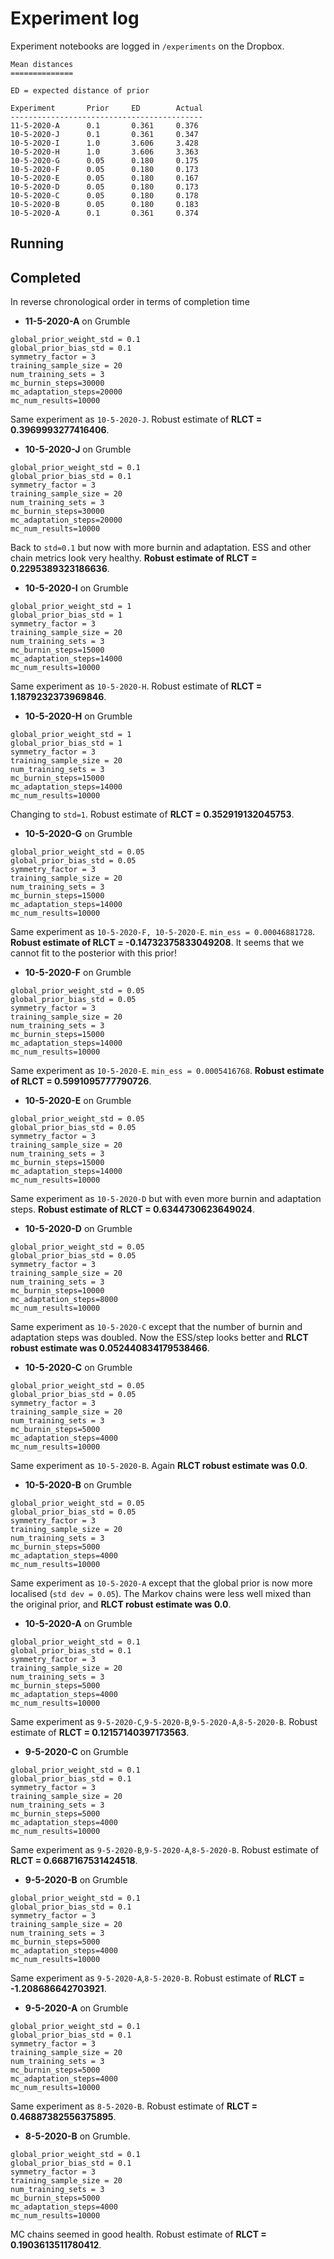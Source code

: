 # Experiment log

Experiment notebooks are logged in `/experiments` on the Dropbox. 

```
Mean distances
==============

ED = expected distance of prior

Experiment       Prior     ED        Actual
-------------------------------------------
11-5-2020-A      0.1       0.361     0.376
10-5-2020-J      0.1       0.361     0.347
10-5-2020-I      1.0       3.606     3.428
10-5-2020-H      1.0       3.606     3.363
10-5-2020-G      0.05      0.180     0.175
10-5-2020-F      0.05      0.180     0.173
10-5-2020-E      0.05      0.180     0.167
10-5-2020-D      0.05      0.180     0.173
10-5-2020-C      0.05      0.180     0.178
10-5-2020-B      0.05      0.180     0.183
10-5-2020-A      0.1       0.361     0.374
```

## Running

## Completed

In reverse chronological order in terms of completion time

* **11-5-2020-A** on Grumble

```
global_prior_weight_std = 0.1
global_prior_bias_std = 0.1
symmetry_factor = 3
training_sample_size = 20
num_training_sets = 3
mc_burnin_steps=30000
mc_adaptation_steps=20000
mc_num_results=10000
```
Same experiment as `10-5-2020-J`. Robust estimate of **RLCT = 0.3969993277416406**.

* **10-5-2020-J** on Grumble

```
global_prior_weight_std = 0.1
global_prior_bias_std = 0.1
symmetry_factor = 3
training_sample_size = 20
num_training_sets = 3
mc_burnin_steps=30000
mc_adaptation_steps=20000
mc_num_results=10000
```
Back to `std=0.1` but now with more burnin and adaptation. ESS and other chain metrics look very healthy. **Robust estimate of RLCT = 0.2295389323186636**.

* **10-5-2020-I** on Grumble

```
global_prior_weight_std = 1
global_prior_bias_std = 1
symmetry_factor = 3
training_sample_size = 20
num_training_sets = 3
mc_burnin_steps=15000
mc_adaptation_steps=14000
mc_num_results=10000
```
Same experiment as `10-5-2020-H`. Robust estimate of **RLCT = 1.1879232373969846**.

* **10-5-2020-H** on Grumble

```
global_prior_weight_std = 1
global_prior_bias_std = 1
symmetry_factor = 3
training_sample_size = 20
num_training_sets = 3
mc_burnin_steps=15000
mc_adaptation_steps=14000
mc_num_results=10000
```
Changing to `std=1`. Robust estimate of **RLCT = 0.352919132045753**.

* **10-5-2020-G** on Grumble

```
global_prior_weight_std = 0.05
global_prior_bias_std = 0.05
symmetry_factor = 3
training_sample_size = 20
num_training_sets = 3
mc_burnin_steps=15000
mc_adaptation_steps=14000
mc_num_results=10000
```
Same experiment as `10-5-2020-F, 10-5-2020-E`. `min_ess = 0.00046881728`. **Robust estimate of RLCT = -0.14732375833049208**. It seems that we cannot fit to the posterior with this prior!

* **10-5-2020-F** on Grumble

```
global_prior_weight_std = 0.05
global_prior_bias_std = 0.05
symmetry_factor = 3
training_sample_size = 20
num_training_sets = 3
mc_burnin_steps=15000
mc_adaptation_steps=14000
mc_num_results=10000
```
Same experiment as `10-5-2020-E`. `min_ess = 0.0005416768`. **Robust estimate of RLCT = 0.5991095777790726**.

* **10-5-2020-E** on Grumble

```
global_prior_weight_std = 0.05
global_prior_bias_std = 0.05
symmetry_factor = 3
training_sample_size = 20
num_training_sets = 3
mc_burnin_steps=15000
mc_adaptation_steps=14000
mc_num_results=10000
```
Same experiment as `10-5-2020-D` but with even more burnin and adaptation steps. **Robust estimate of RLCT = 0.6344730623649024**.

* **10-5-2020-D** on Grumble

```
global_prior_weight_std = 0.05
global_prior_bias_std = 0.05
symmetry_factor = 3
training_sample_size = 20
num_training_sets = 3
mc_burnin_steps=10000
mc_adaptation_steps=8000
mc_num_results=10000
```
Same experiment as `10-5-2020-C` except that the number of burnin and adaptation steps was doubled. Now the ESS/step looks better and **RLCT robust estimate was 0.052440834179538466**.

* **10-5-2020-C** on Grumble

```
global_prior_weight_std = 0.05
global_prior_bias_std = 0.05
symmetry_factor = 3
training_sample_size = 20
num_training_sets = 3
mc_burnin_steps=5000
mc_adaptation_steps=4000
mc_num_results=10000
```
Same experiment as `10-5-2020-B`. Again **RLCT robust estimate was 0.0**.

* **10-5-2020-B** on Grumble

```
global_prior_weight_std = 0.05
global_prior_bias_std = 0.05
symmetry_factor = 3
training_sample_size = 20
num_training_sets = 3
mc_burnin_steps=5000
mc_adaptation_steps=4000
mc_num_results=10000
```
Same experiment as `10-5-2020-A` except that the global prior is now more localised (`std dev = 0.05`). The Markov chains were less well mixed than the original prior, and **RLCT robust estimate was 0.0**.

* **10-5-2020-A** on Grumble

```
global_prior_weight_std = 0.1
global_prior_bias_std = 0.1
symmetry_factor = 3
training_sample_size = 20
num_training_sets = 3
mc_burnin_steps=5000
mc_adaptation_steps=4000
mc_num_results=10000
```

Same experiment as `9-5-2020-C`,`9-5-2020-B`,`9-5-2020-A`,`8-5-2020-B`. Robust estimate of **RLCT = 0.12157140397173563**.

* **9-5-2020-C** on Grumble

```
global_prior_weight_std = 0.1
global_prior_bias_std = 0.1
symmetry_factor = 3
training_sample_size = 20
num_training_sets = 3
mc_burnin_steps=5000
mc_adaptation_steps=4000
mc_num_results=10000
```

Same experiment as `9-5-2020-B`,`9-5-2020-A`,`8-5-2020-B`. Robust estimate of **RLCT = 0.6687167531424518**.

* **9-5-2020-B** on Grumble

```
global_prior_weight_std = 0.1
global_prior_bias_std = 0.1
symmetry_factor = 3
training_sample_size = 20
num_training_sets = 3
mc_burnin_steps=5000
mc_adaptation_steps=4000
mc_num_results=10000
```

Same experiment as `9-5-2020-A`,`8-5-2020-B`. Robust estimate of **RLCT = -1.208686642703921**.

* **9-5-2020-A** on Grumble

```
global_prior_weight_std = 0.1
global_prior_bias_std = 0.1
symmetry_factor = 3
training_sample_size = 20
num_training_sets = 3
mc_burnin_steps=5000
mc_adaptation_steps=4000
mc_num_results=10000
```

Same experiment as `8-5-2020-B`. Robust estimate of **RLCT = 0.46887382556375895**.

* **8-5-2020-B** on Grumble. 

```
global_prior_weight_std = 0.1
global_prior_bias_std = 0.1
symmetry_factor = 3
training_sample_size = 20
num_training_sets = 3
mc_burnin_steps=5000
mc_adaptation_steps=4000
mc_num_results=10000
```

MC chains seemed in good health. Robust estimate of **RLCT = 0.1903613511780412**.
